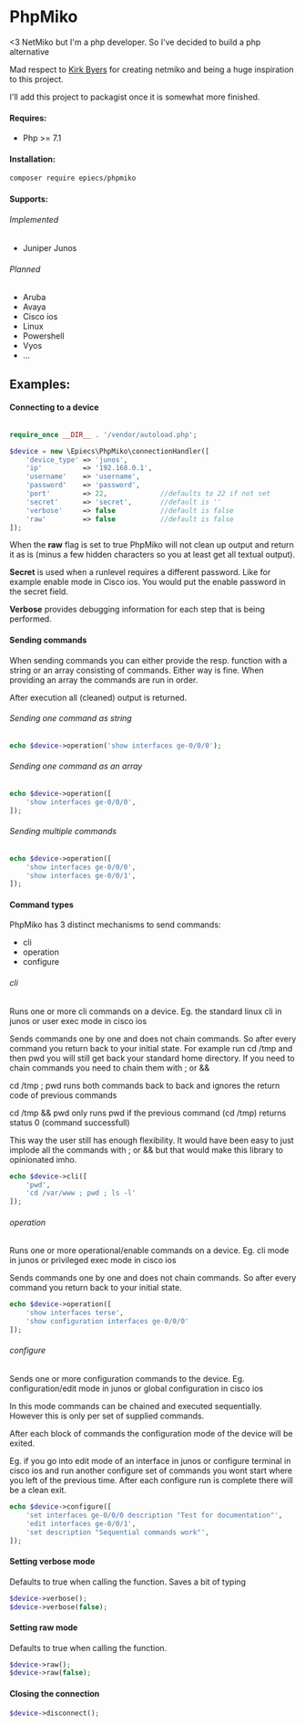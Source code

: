 PhpMiko
=======

<3 NetMiko but I'm a php developer. So I've decided to build a php alternative

Mad respect to [Kirk Byers](https://github.com/ktbyers/netmiko) for creating netmiko and being a huge inspiration to this project.

I'll add this project to packagist once it is somewhat more finished.

#### Requires:

- Php >= 7.1

#### Installation:

```bash
composer require epiecs/phpmiko
```

#### Supports:

###### Implemented

- Juniper Junos

###### Planned

- Aruba
- Avaya
- Cisco ios
- Linux
- Powershell
- Vyos
- ...

## Examples:

#### Connecting to a device

```php

require_once __DIR__ . '/vendor/autoload.php';

$device = new \Epiecs\PhpMiko\connectionHandler([
	'device_type' => 'junos',
	'ip'          => '192.168.0.1',
	'username'    => 'username',
	'password'    => 'password',
	'port'        => 22,             //defaults to 22 if not set
	'secret'      => 'secret',       //default is ''
	'verbose'     => false           //default is false
	'raw'         => false           //default is false
]);
```

When the __raw__ flag is set to true PhpMiko will not clean up output and return it as is (minus a few hidden characters so you at least get all textual output).

__Secret__ is used when a runlevel requires a different password. Like for example enable mode in Cisco ios. You would put the enable password in the secret field.

__Verbose__ provides debugging information for each step that is being performed.

#### Sending commands

When sending commands you can either provide the resp. function with a string or an array consisting of commands. Either way is fine. When providing an array the commands are run in order.

After execution all (cleaned) output is returned.

###### Sending one command as string

```php
echo $device->operation('show interfaces ge-0/0/0');
```

###### Sending one command as an array

```php
echo $device->operation([
	'show interfaces ge-0/0/0',
]);
```

###### Sending multiple commands

```php
echo $device->operation([
	'show interfaces ge-0/0/0',
	'show interfaces ge-0/0/1',
]);
```

#### Command types

PhpMiko has 3 distinct mechanisms to send commands:

- cli
- operation
- configure

###### cli

Runs one or more cli commands on a device.
Eg. the standard linux cli in junos or user exec mode in cisco ios

Sends commands one by one and does not chain commands. So after every command you return back to your initial state.
For example run cd /tmp and then pwd you will still get back your standard home directory. If you need to chain
commands you need to chain them with ; or &&

cd /tmp ; pwd runs both commands back to back and ignores the return code of previous commands

cd /tmp && pwd only runs pwd if the previous command (cd /tmp) returns status 0 (command successfull)

This way the user still has enough flexibility. It would have been easy to just implode all the commands with ;
or && but that would make this library to opinionated imho.

```php
echo $device->cli([
	'pwd',
	'cd /var/www ; pwd ; ls -l'
]);
```

###### operation

Runs one or more operational/enable commands on a device.
Eg. cli mode in junos or privileged exec mode in cisco ios

Sends commands one by one and does not chain commands. So after every command you return back to your initial state.

```php
echo $device->operation([
	'show interfaces terse',
	'show configuration interfaces ge-0/0/0'
]);
```

###### configure

Sends one or more configuration commands to the device.
Eg. configuration/edit mode in junos or global configuration in cisco ios

In this mode commands can be chained and executed sequentially. However this is only per set of supplied commands.

After each block of commands the configuration mode of the device will be exited.

Eg. if you go into edit mode of an interface in junos or configure terminal in cisco ios and run another configure set of commands you wont start where you left of the previous time. After each configure run is complete there will be a clean exit.

```php
echo $device->configure([
	'set interfaces ge-0/0/0 description "Test for documentation"',
	'edit interfaces ge-0/0/1',
	'set description "Sequential commands work"',
]);
```

#### Setting verbose mode

Defaults to true when calling the function. Saves a bit of typing

```php
$device->verbose();
$device->verbose(false);
```

#### Setting raw mode

Defaults to true when calling the function.

```php
$device->raw();
$device->raw(false);
```

#### Closing the connection

```php
$device->disconnect();
```
